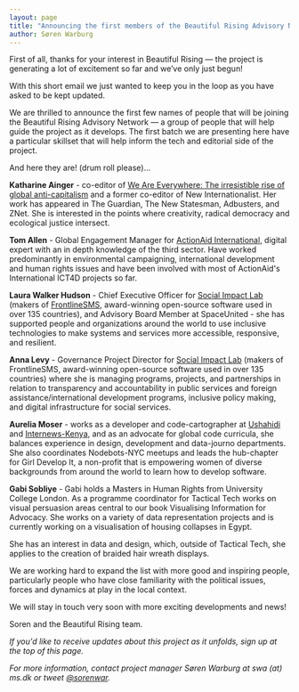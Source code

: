 ```yaml
---
layout: page
title: "Announcing the first members of the Beautiful Rising Advisory Network"
author: Søren Warburg
---
```


First of all, thanks for your interest in Beautiful Rising — the project is generating a lot of excitement so far and we’ve only just begun!

With this short email we just wanted to keep you in the loop as you have asked to be kept updated.

We are thrilled to announce the first few names of people that will be joining the Beautiful Rising Advisory Network — a group of people that will help guide the project as it develops. The first batch we are presenting here have a particular skillset that will help inform the tech and editorial side of the project.

And here they are! (drum roll please)...
 
**Katharine Ainger** - co-editor of [We Are Everywhere: The irresistible rise of global anti-capitalism](http://www.weareeverywhere.org/) and a former co-editor of New Internationalist. Her work has appeared in The Guardian, The New Statesman, Adbusters, and ZNet. She is interested in the points where creativity, radical democracy and ecological justice intersect.

**Tom Allen** - Global Engagement Manager for [ActionAid International](http://www.actionaid.org/),  digital expert with an in depth knowledge of the third sector. Have worked predominantly in environmental campaigning, international development and human rights issues and have been involved with most of ActionAid's International ICT4D projects so far.

**Laura Walker Hudson** - Chief Executive Officer for [Social Impact Lab](http://simlab.org/) (makers of [FrontlineSMS](http://www.frontlinesms.com/), award-winning open-source software used in over 135 countries), and Advisory Board Member at SpaceUnited - she has supported people and organizations around the world to use inclusive technologies to make systems and services more accessible, responsive, and resilient.

**Anna Levy** - Governance Project Director for [Social Impact Lab](http://simlab.org/) (makers of FrontlineSMS, award-winning open-source software used in over 135 countries) where she is managing programs, projects, and partnerships in relation to transparency and accountability in public services and foreign assistance/international development programs, inclusive policy making, and digital infrastructure for social services.

**Aurelia Moser** - works as a developer and code-cartographer at [Ushahidi](http://www.ushahidi.com/) and [Internews-Kenya](http://internewskenya.org/), and as an advocate for global code curricula, she balances experience in design, development and data-journo departments. She also coordinates Nodebots-NYC meetups and leads the hub-chapter for Girl Develop It, a non-profit that is empowering women of diverse backgrounds from around the world to learn how to develop software.

**Gabi Sobliye** - Gabi holds a Masters in Human Rights from University College London. As a programme coordinator for Tactical Tech works on visual persuasion areas central to our book Visualising Information for Advocacy. She works on a variety of data representation projects and is currently working on a visualisation of housing collapses in Egypt. 

She has an interest in data and design, which, outside of Tactical Tech, she applies to the creation of braided hair wreath displays.

We are working hard to expand the list with more good and inspiring people, particularly people who have close familiarity with the political issues, forces and dynamics at play in the local context.  

We will stay in touch very soon with more exciting developments and news!
 
Soren and the Beautiful Rising team.

_If you'd like to receive updates about this project as it unfolds, sign up at the top of this page._

_For more information, contact project manager Søren Warburg at swa (at) ms.dk or tweet [@sorenwar](http://twitter.com/sorenwar)._
